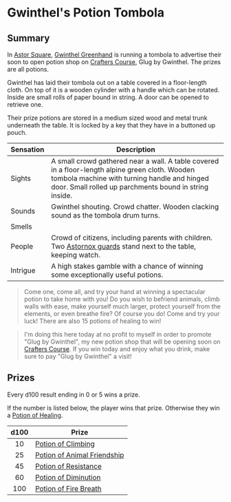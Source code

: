 # Gwinthel's Potion Tombola

## Summary

In [Astor Square](../../../astarus/places/structures/astor-square.md), [Gwinthel Greenhand](../../../astarus/people/gwinthel-greenhand.md) is running a tombola to advertise their soon to open potion shop on [Crafters Course](../../../astarus/places/streets/crafters-course.md), Glug by Gwinthel. The prizes are all potions.

Gwinthel has laid their tombola out on a table covered in a floor-length cloth. On top of it is a wooden cylinder with a handle which can be rotated. Inside are small rolls of paper bound in string. A door can be opened to retrieve one.

Their prize potions are stored in a medium sized wood and metal trunk underneath the table. It is locked by a key that they have in a buttoned up pouch.

| Sensation | Description |
| ---- | --- |
| Sights | A small crowd gathered near a wall. A table covered in a floor-length alpine green cloth. Wooden tombola machine with turning handle and hinged door. Small rolled up parchments bound in string inside. |
| Sounds | Gwinthel shouting. Crowd chatter. Wooden clacking sound as the tombola drum turns. |
| Smells | |
| People | Crowd of citizens, including parents with children. Two [Astornox guards](../../../astarus/civilisations/kingdom-of-astor/organisations/astornox/ranks/1-guard.md) stand next to the table, keeping watch. |
| Intrigue | A high stakes gamble with a chance of winning some exceptionally useful potions. |

> Come one, come all, and try your hand at winning a spectacular potion to take home with you! Do you wish to befriend animals, climb walls with ease, make yourself much larger, protect yourself from the elements, or even breathe fire? Of course you do! Come and try your luck! There are also 15 potions of healing to win!

> I'm doing this here today at no profit to myself in order to promote "Glug by Gwinthel", my new potion shop that will be opening soon on [Crafters Course](../../../astarus/places/streets/crafters-course.md). If you win today and enjoy what you drink, make sure to pay "Glug by Gwinthel" a visit!

## Prizes

Every d100 result ending in 0 or 5 wins a prize.

If the number is listed below, the player wins that prize. Otherwise they win a [Potion of Healing](https://www.dndbeyond.com/magic-items/potion-of-healing).

| d100 | Prize |
|:---:| --- |
| 10 | [Potion of Climbing](https://www.dndbeyond.com/magic-items/potion-of-climbing) |
| 25 | [Potion of Animal Friendship](https://www.dndbeyond.com/magic-items/potion-of-animal-friendship) |
| 45 | [Potion of Resistance](https://www.dndbeyond.com/magic-items/potion-of-resistance) |
| 60 | [Potion of Diminution](https://www.dndbeyond.com/magic-items/potion-of-diminution) |
| 100 | [Potion of Fire Breath](https://www.dndbeyond.com/magic-items/potion-of-fire-breath) |
